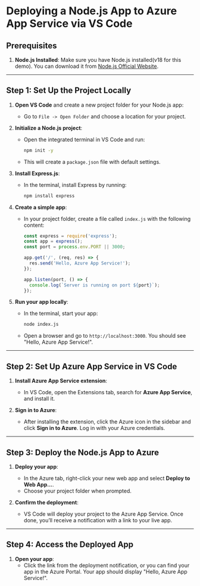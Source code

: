 # **Deploying a Node.js App to Azure App Service via VS Code**

## **Prerequisites**
1. **Node.js Installed**: Make sure you have Node.js installed(v18 for this demo). You can download it from [Node.js Official Website](https://nodejs.org/).
---

## **Step 1: Set Up the Project Locally**

1. **Open VS Code** and create a new project folder for your Node.js app:
   - Go to `File -> Open Folder` and choose a location for your project.
   
2. **Initialize a Node.js project**:
   - Open the integrated terminal in VS Code and run:
     ```bash
     npm init -y
     ```
   - This will create a `package.json` file with default settings.

3. **Install Express.js**:
   - In the terminal, install Express by running:
     ```bash
     npm install express
     ```

4. **Create a simple app**:
   - In your project folder, create a file called `index.js` with the following content:
     ```javascript
     const express = require('express');
     const app = express();
     const port = process.env.PORT || 3000;

     app.get('/', (req, res) => {
       res.send('Hello, Azure App Service!');
     });

     app.listen(port, () => {
       console.log(`Server is running on port ${port}`);
     });
     ```

5. **Run your app locally**:
   - In the terminal, start your app:
     ```bash
     node index.js
     ```
   - Open a browser and go to `http://localhost:3000`. You should see "Hello, Azure App Service!".

---

## **Step 2: Set Up Azure App Service in VS Code**

1. **Install Azure App Service extension**:
   - In VS Code, open the Extensions tab, search for **Azure App Service**, and install it.

2. **Sign in to Azure**:
   - After installing the extension, click the Azure icon in the sidebar and click **Sign in to Azure**. Log in with your Azure credentials.

---

## **Step 3: Deploy the Node.js App to Azure**

1. **Deploy your app**:
   - In the Azure tab, right-click your new web app and select **Deploy to Web App...**.
   - Choose your project folder when prompted.

2. **Confirm the deployment**:
   - VS Code will deploy your project to the Azure App Service. Once done, you’ll receive a notification with a link to your live app.

---

## **Step 4: Access the Deployed App**

1. **Open your app**:
   - Click the link from the deployment notification, or you can find your app in the Azure Portal. Your app should display "Hello, Azure App Service!".

